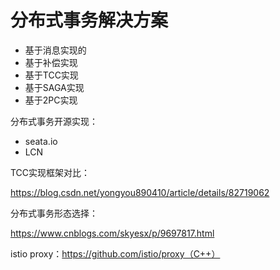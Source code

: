 # 分布式事务解决方案

- 基于消息实现的
- 基于补偿实现
- 基于TCC实现
- 基于SAGA实现
- 基于2PC实现



分布式事务开源实现：

- seata.io
- LCN



TCC实现框架对比：

https://blog.csdn.net/yongyou890410/article/details/82719062

分布式事务形态选择：

https://www.cnblogs.com/skyesx/p/9697817.html





istio proxy：https://github.com/istio/proxy（C++）

